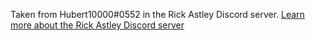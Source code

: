 Taken from Hubert10000#0552 in the Rick Astley Discord server. [Learn more about the Rick Astley Discord server](https://www.rickastley.rocks/rolls/Rick_Astley_Server)
